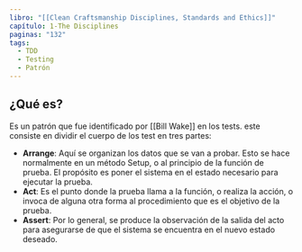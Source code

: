 ```yaml
---
libro: "[[Clean Craftsmanship Disciplines, Standards and Ethics]]"
capítulo: 1-The Disciplines
paginas: "132"
tags:
  - TDD
  - Testing
  - Patrón
---
```

## ¿Qué es?

Es un patrón que fue identificado por [[Bill Wake]] en los tests. este consiste en dividir el cuerpo de los test en tres partes:

* **Arrange**: Aquí se organizan los datos que se van a probar.  Esto se hace normalmente en un método Setup, o al principio de la función de prueba. El propósito es poner el sistema en el estado necesario para ejecutar la prueba.
* **Act**: Es el punto donde la prueba llama a la función, o realiza la acción, o invoca de alguna otra forma al procedimiento que es el objetivo de la prueba. 
* **Assert**: Por lo general, se produce la observación de la salida del acto para asegurarse de que el sistema se encuentra en el nuevo estado deseado. 